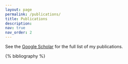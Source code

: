 ```yaml
---
layout: page
permalink: /publications/
title: Publications
description: 
nav: true
nav_order: 2
---
```


See the <a href="https://scholar.google.com/citations?user=D7tGwOMAAAAJ&hl=zh-CN">Google Scholar</a> for the full list of my publications.

<!-- _pages/publications.md -->

<!-- Bibsearch Feature -->

<!-- {% include bib_search.liquid %} -->

<div class="publications">

{% bibliography %}

</div>
